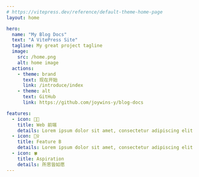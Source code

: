```yaml
---
# https://vitepress.dev/reference/default-theme-home-page
layout: home

hero:
  name: "My Blog Docs"
  text: "A VitePress Site"
  tagline: My great project tagline
  image: 
    src: /home.png
    alt: home image
  actions:
    - theme: brand
      text: 现在开始
      link: /introduce/index
    - theme: alt
      text: GitHub
      link: https://github.com/joywins-y/blog-docs

features:
  - icon: 👩‍💻
    title: Web 前端
    details: Lorem ipsum dolor sit amet, consectetur adipiscing elit
  - icon: 🤹‍♀️
    title: Feature B
    details: Lorem ipsum dolor sit amet, consectetur adipiscing elit
  - icon: 🍀
    title: Aspiration
    details: 所思皆如愿
---
```

